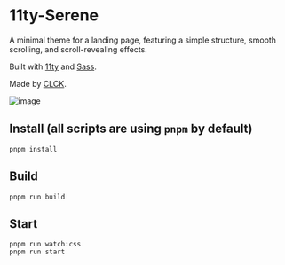 # 11ty-Serene

A minimal theme for a landing page, featuring a simple structure, smooth scrolling, and scroll-revealing effects.

Built with [11ty](https://www.11ty.dev/) and [Sass](https://sass-lang.com/).

Made by [CLCK](https://github.com/CLCK0622).

![image](https://github.com/user-attachments/assets/8c1874e4-8711-41a4-a545-4e4f271e654d)

## Install (all scripts are using `pnpm` by default)

```
pnpm install
```

## Build

```
pnpm run build
```

## Start

```
pnpm run watch:css
pnpm run start
```
